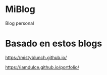 # MiBlog
Blog personal


# Basado en estos blogs
https://mistyblunch.github.io/

https://iamdulce.github.io/portfolio/
